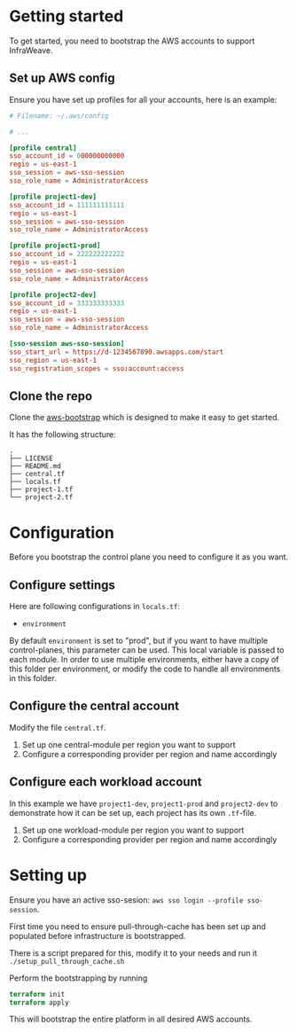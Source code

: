 
# Getting started

To get started, you need to bootstrap the AWS accounts to support InfraWeave.

## Set up AWS config

Ensure you have set up profiles for all your accounts, here is an example:

```toml
# Filename: ~/.aws/config

# ...

[profile central]
sso_account_id = 000000000000
regio = us-east-1
sso_session = aws-sso-session
sso_role_name = AdministratorAccess

[profile project1-dev]
sso_account_id = 111111111111
regio = us-east-1
sso_session = aws-sso-session
sso_role_name = AdministratorAccess

[profile project1-prod]
sso_account_id = 222222222222
regio = us-east-1
sso_session = aws-sso-session
sso_role_name = AdministratorAccess

[profile project2-dev]
sso_account_id = 333333333333
regio = us-east-1
sso_session = aws-sso-session
sso_role_name = AdministratorAccess

[sso-session aws-sso-session]
sso_start_url = https://d-1234567890.awsapps.com/start
sso_region = us-east-1
sso_registration_scopes = sso:account:access
```

## Clone the repo

Clone the [aws-bootstrap](https://github.com/infraweave-io/aws-bootstrap-example) which is designed to make it easy to get started.

It has the following structure:

```
.
├── LICENSE
├── README.md
├── central.tf
├── locals.tf
├── project-1.tf
└── project-2.tf
```

# Configuration

Before you bootstrap the control plane you need to configure it as you want.

## Configure settings

Here are following configurations in `locals.tf`:
* `environment`

By default `environment` is set to "prod", but if you want to have multiple control-planes, this parameter can be used. This local variable is passed to each module. 
In order to use multiple environments, either have a copy of this folder per environment, or modify the code to handle all environments in this folder.

## Configure the central account

Modify the file `central.tf`.

1. Set up one central-module per region you want to support
1. Configure a corresponding provider per region and name accordingly

## Configure each workload account

In this example we have `project1-dev`, `project1-prod` and `project2-dev` to demonstrate how it can be set up, each project has its own `.tf`-file.

1. Set up one workload-module per region you want to support
1. Configure a corresponding provider per region and name accordingly

# Setting up

Ensure you have an active sso-sesion: `aws sso login --profile sso-session`.

First time you need to ensure pull-through-cache has been set up and populated before infrastructure is bootstrapped.

There is a script prepared for this, modify it to your needs and run it `./setup_pull_through_cache.sh`

Perform the bootstrapping by running

```tf
terraform init
terraform apply
```

This will bootstrap the entire platform in all desired AWS accounts.
